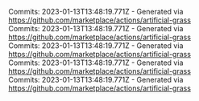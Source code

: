 Commits: 2023-01-13T13:48:19.771Z - Generated via https://github.com/marketplace/actions/artificial-grass
<br>
Commits: 2023-01-13T13:48:19.771Z - Generated via https://github.com/marketplace/actions/artificial-grass
<br>
Commits: 2023-01-13T13:48:19.771Z - Generated via https://github.com/marketplace/actions/artificial-grass
<br>
Commits: 2023-01-13T13:48:19.771Z - Generated via https://github.com/marketplace/actions/artificial-grass
<br>
Commits: 2023-01-13T13:48:19.771Z - Generated via https://github.com/marketplace/actions/artificial-grass
<br>
